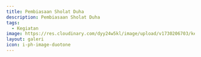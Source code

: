 ```yaml
---
title: Pembiasaan Sholat Duha
description: Pembiasaan Sholat Duha
tags:
  - Kegiatan
image: https://res.cloudinary.com/dyy24w5kl/image/upload/v1730206703/kegiatan/WhatsApp_Image_2024-08-30_at_08.34.29_1_ujwhu2.jpg
layout: galeri
icon: i-ph-image-duotone
---
```

